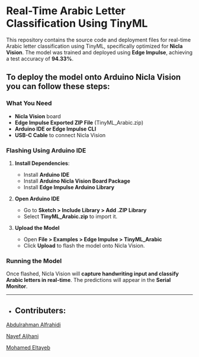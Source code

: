 # Real-Time Arabic Letter Classification Using TinyML

This repository contains the source code and deployment files for real-time Arabic letter classification using TinyML, specifically optimized for **Nicla Vision**. The model was trained and deployed using **Edge Impulse**, achieving a test accuracy of **94.33%**. 

## To deploy the model onto **Arduino Nicla Vision** you can follow these steps:

### What You Need
- **Nicla Vision** board
- **Edge Impulse Exported ZIP File** (TinyML_Arabic.zip)
- **Arduino IDE or Edge Impulse CLI**
- **USB-C Cable** to connect Nicla Vision

### Flashing Using Arduino IDE 
1. **Install Dependencies**:
   - Install **Arduino IDE**
   - Install **Arduino Nicla Vision Board Package**
   - Install **Edge Impulse Arduino Library**
   
2. **Open Arduino IDE**
   - Go to **Sketch > Include Library > Add .ZIP Library**
   - Select **TinyML_Arabic.zip** to import it.
   
3. **Upload the Model**
   - Open **File > Examples > Edge Impulse > TinyML_Arabic**
   - Click **Upload** to flash the model onto Nicla Vision.

### Running the Model
Once flashed, Nicla Vision will **capture handwriting input and classify Arabic letters in real-time**. The predictions will appear in the **Serial Monitor**.

---
* ## Contributers:
[Abdulrahman Alfrahidi](https://www.linkedin.com/in/abdulrahman-alfrihidi-0243a528a)

[Nayef Aljhani](https://www.linkedin.com/in/nayefaljhani/)

[Mohamed Eltayeb](https://www.linkedin.com/in/mohammad2012191/)
